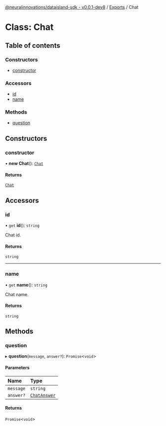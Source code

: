 [@neuralinnovations/dataisland-sdk - v0.0.1-dev8](../../README.md) / [Exports](../modules.md) / Chat

# Class: Chat

## Table of contents

### Constructors

- [constructor](Chat.md#constructor)

### Accessors

- [id](Chat.md#id)
- [name](Chat.md#name)

### Methods

- [question](Chat.md#question)

## Constructors

### constructor

• **new Chat**(): [`Chat`](Chat.md)

#### Returns

[`Chat`](Chat.md)

## Accessors

### id

• `get` **id**(): `string`

Chat id.

#### Returns

`string`

___

### name

• `get` **name**(): `string`

Chat name.

#### Returns

`string`

## Methods

### question

▸ **question**(`message`, `answer?`): `Promise`\<`void`\>

#### Parameters

| Name | Type |
| :------ | :------ |
| `message` | `string` |
| `answer?` | [`ChatAnswer`](../enums/ChatAnswer.md) |

#### Returns

`Promise`\<`void`\>
